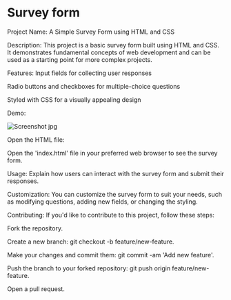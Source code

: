 # Survey form
Project Name:
A Simple Survey Form using HTML and CSS

Description:
This project is a basic survey form built using HTML and CSS. It demonstrates fundamental concepts of web development and can be used as a starting point for more complex projects.

Features:
Input fields for collecting user responses

Radio buttons and checkboxes for multiple-choice questions

Styled with CSS for a visually appealing design

Demo:


![Screenshot jpg](https://github.com/AbhiBytes/task_01/assets/133183772/177e992c-2e07-4ea7-b4eb-201a87a4de8d)


Open the HTML file:

Open the 'index.html' file in your preferred web browser to see the survey form.

Usage:
Explain how users can interact with the survey form and submit their responses.

Customization:
You can customize the survey form to suit your needs, such as modifying questions, adding new fields, or changing the styling.

Contributing:
If you'd like to contribute to this project, follow these steps:

Fork the repository.

Create a new branch: git checkout -b feature/new-feature.

Make your changes and commit them: git commit -am 'Add new feature'.

Push the branch to your forked repository: git push origin feature/new-feature.

Open a pull request.

